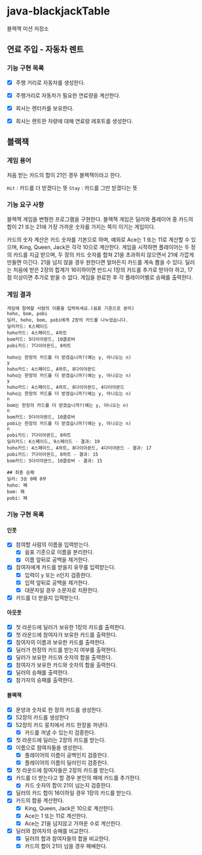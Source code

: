 # java-blackjackTable

블랙잭 미션 저장소

## 연료 주입 - 자동차 렌트

### 기능 구현 목록
- [x] 주행 거리로 자동차를 생성한다.
- [x] 주행거리로 자동차가 필요한 연료량을 계산한다.    
- [x] 회사는 렌터카를 보유한다.
- [x] 회사는 렌트한 차량에 대해 연료량 레포트를 생성한다.


## 블랙잭

### 게임 용어
처음 받는 카드의 합이 21인 경우 블랙잭이라고 한다.

`Hit` : 카드를 더 받겠다는 뜻
`Stay` : 카드를 그만 받겠다는 뜻


### 기능 요구 사항
블랙잭 게임을 변형한 프로그램을 구현한다. 블랙잭 게임은 딜러와 플레이어 중 카드의 합이 21 또는 21에 가장 가까운 숫자를 가지는 쪽이 이기는 게임이다.

카드의 숫자 계산은 카드 숫자를 기본으로 하며, 예외로 Ace는 1 또는 11로 계산할 수 있으며, King, Queen, Jack은 각각 10으로 계산한다.
게임을 시작하면 플레이어는 두 장의 카드를 지급 받으며, 두 장의 카드 숫자를 합쳐 21을 초과하지 않으면서 21에 가깝게 만들면 이긴다. 21을 넘지 않을 경우 원한다면 얼마든지 카드를 계속 뽑을 수 있다.
딜러는 처음에 받은 2장의 합계가 16이하이면 반드시 1장의 카드를 추가로 받아야 하고, 17점 이상이면 추가로 받을 수 없다.
게임을 완료한 후 각 플레이어별로 승패를 출력한다.


### 게임 결과
```
게임에 참여할 사람의 이름을 입력하세요.(쉼표 기준으로 분리)
hoho, bom, pobi
딜러, hoho, bom, pobi에게 2장의 카드를 나누었습니다.
딜러카드: K스페이드
hoho카드: 4스페이드, A하트
bom카드: 5다이아몬드, 10클로버
pobi카드: 7다이아몬드, 8하트

hoho는 한장의 카드를 더 받겠습니까?(예는 y, 아니오는 n)
y
hoho카드: 4스페이드, A하트, 8다이아몬드
hoho는 한장의 카드를 더 받겠습니까?(예는 y, 아니오는 n)
y
hoho카드: 4스페이드, A하트, 8다이아몬드, 4다이아몬드
hoho는 한장의 카드를 더 받겠습니까?(예는 y, 아니오는 n)
n
bom는 한장의 카드를 더 받겠습니까?(예는 y, 아니오는 n)
n
bom카드: 5다이아몬드, 10클로버
pobi는 한장의 카드를 더 받겠습니까?(예는 y, 아니오는 n)
n
pobi카드: 7다이아몬드, 8하트
딜러카드: K스페이드, 9스페이드 - 결과: 19
hoho카드: 4스페이드, A하트, 8다이아몬드, 4다이아몬드 - 결과: 17
pobi카드: 7다이아몬드, 8하트 - 결과: 15
bom카드: 5다이아몬드, 10클로버 - 결과: 15

## 최종 승패
딜러: 3승 0패 0무
hoho: 패
bom: 패
pobi: 패
```

### 기능 구현 목록
#### 인풋
- [x] 참여할 사람의 이름을 입력받는다.
  - [x] 쉼표 기준으로 이름을 분리한다.
  - [x] 이름 앞뒤로 공백을 제거한다.
- [x] 참여자에게 카드를 받을지 유무를 입력받는다.
  - [x] 입력이 y 또는 n인지 검증한다.
  - [x] 입력 앞뒤로 공백을 제거한다.
  - [x] 대문자일 경우 소문자로 치환한다.
- [x] 카드를 더 받을지 입력받는다.

#### 아웃풋
- [x] 첫 라운드에 딜러가 보유한 1장의 카드를 출력한다.
- [x] 첫 라운드에 참여자가 보유한 카드를 출력한다.
- [x] 참여자의 이름과 보유한 카드를 출력한다.
- [x] 딜러가 한장의 카드를 받는지 여부를 출력한다.
- [x] 딜러가 보유한 카드와 숫자의 합을 출력한다.
- [x] 참여자가 보유한 카드와 숫자의 합을 출력한다.
- [x] 딜러의 승패를 출력한다.
- [x] 참가자의 승패를 출력한다.

#### 블랙잭
- [x] 문양과 숫자로 한 장의 카드를 생성한다.
- [x] 52장의 카드를 생성한다
- [x] 52장의 카드 뭉치에서 카드 한장을 꺼낸다.
    - [x] 카드를 꺼낼 수 있는지 검증한다.
- [x] 첫 라운드에 딜러는 2장의 카드를 받는다.
- [x] 이름으로 참여자들을 생성한다.
    - [x] 플레이어의 이름이 공백인지 검증한다.
    - [x] 플레이어의 이름이 딜러인지 검증한다.
- [x] 첫 라운드에 참여자들은 2장의 카드를 받는다.
- [x] 카드를 더 받는다고 할 경우 본인의 패에 카드를 추가한다.
    - [x] 카드 숫자의 합이 21이 넘는지 검증한다.
- [x] 딜러의 카드 합이 16이하일 경우 1장의 카드를 받는다.
- [x] 카드의 합을 계산한다.
    - [x] King, Queen, Jack은 10으로 계산한다.
    - [x] Ace는 1 또는 11로 계산한다.
    - [x] Ace는 21을 넘지않고 가까운 수로 계산한다.
- [x] 딜러와 참여자의 승패를 비교한다.
    - [x] 딜러의 합과 참여자들의 합을 비교한다.
    - [x] 카드의 합이 21이 넘을 경우 패배한다.
